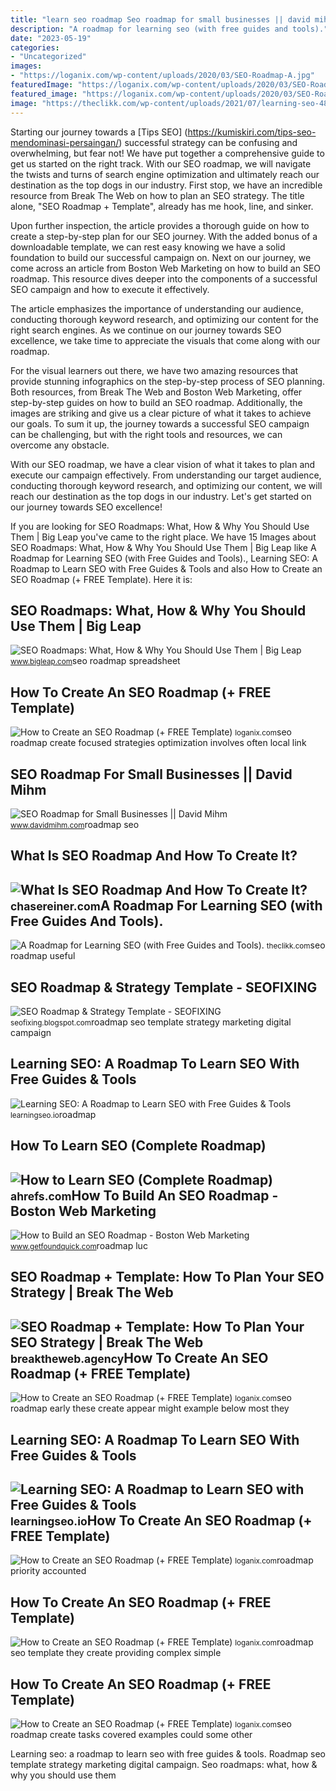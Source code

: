 ```yaml
---
title: "learn seo roadmap Seo roadmap for small businesses || david mihm"
description: "A roadmap for learning seo (with free guides and tools)."
date: "2023-05-19"
categories:
- "Uncategorized"
images:
- "https://loganix.com/wp-content/uploads/2020/03/SEO-Roadmap-A.jpg"
featuredImage: "https://loganix.com/wp-content/uploads/2020/03/SEO-Roadmap-1.jpg"
featured_image: "https://loganix.com/wp-content/uploads/2020/03/SEO-Roadmap-3.jpg"
image: "https://theclikk.com/wp-content/uploads/2021/07/learning-seo-480x544.png"
---
```


Starting our journey towards a [Tips SEO] (https://kumiskiri.com/tips-seo-mendominasi-persaingan/) successful strategy can be confusing and overwhelming, but fear not! We have put together a comprehensive guide to get us started on the right track. With our SEO roadmap, we will navigate the twists and turns of search engine optimization and ultimately reach our destination as the top dogs in our industry. First stop, we have an incredible resource from Break The Web on how to plan an SEO strategy. The title alone, "SEO Roadmap + Template", already has me hook, line, and sinker. 

Upon further inspection, the article provides a thorough guide on how to create a step-by-step plan for our SEO journey. With the added bonus of a downloadable template, we can rest easy knowing we have a solid foundation to build our successful campaign on. Next on our journey, we come across an article from Boston Web Marketing on how to build an SEO roadmap. This resource dives deeper into the components of a successful SEO campaign and how to execute it effectively. 

The article emphasizes the importance of understanding our audience, conducting thorough keyword research, and optimizing our content for the right search engines. As we continue on our journey towards SEO excellence, we take time to appreciate the visuals that come along with our roadmap. 

For the visual learners out there, we have two amazing resources that provide stunning infographics on the step-by-step process of SEO planning. Both resources, from Break The Web and Boston Web Marketing, offer step-by-step guides on how to build an SEO roadmap. Additionally, the images are striking and give us a clear picture of what it takes to achieve our goals. To sum it up, the journey towards a successful SEO campaign can be challenging, but with the right tools and resources, we can overcome any obstacle. 

With our SEO roadmap, we have a clear vision of what it takes to plan and execute our campaign effectively. From understanding our target audience, conducting thorough keyword research, and optimizing our content, we will reach our destination as the top dogs in our industry. Let's get started on our journey towards SEO excellence!

If you are looking for SEO Roadmaps: What, How &amp; Why You Should Use Them | Big Leap you've came to the right place. We have 15 Images about SEO Roadmaps: What, How &amp; Why You Should Use Them | Big Leap like A Roadmap for Learning SEO (with Free Guides and Tools)., Learning SEO: A Roadmap to Learn SEO with Free Guides &amp; Tools and also How to Create an SEO Roadmap (+ FREE Template). Here it is:

SEO Roadmaps: What, How &amp; Why You Should Use Them | Big Leap
----------------------------------------------------------------

 ![SEO Roadmaps: What, How & Why You Should Use Them | Big Leap](https://www.bigleap.com/wp-content/uploads/2020/04/SEO-Roadmap-Example.png) <small>www.bigleap.com</small>seo roadmap spreadsheet

How To Create An SEO Roadmap (+ FREE Template)
----------------------------------------------

 ![How to Create an SEO Roadmap (+ FREE Template)](https://loganix.com/wp-content/uploads/2020/03/SEO-Roadmap-B.jpg) <small>loganix.com</small>seo roadmap create focused strategies optimization involves often local link

SEO Roadmap For Small Businesses || David Mihm
----------------------------------------------

 ![SEO Roadmap for Small Businesses || David Mihm](https://www.davidmihm.com/wp-content/uploads/2020/09/seo-roadmap-1024x561.png) <small>www.davidmihm.com</small>roadmap seo

What Is SEO Roadmap And How To Create It?
-----------------------------------------

 ![What Is SEO Roadmap And How To Create It?](http://static1.squarespace.com/static/5ff3440278965c3d27c92328/t/6185ae9b9ee172551ee8c416/1636150947619/SEO+Roadmap.png?format=1500w) <small>chasereiner.com</small>A Roadmap For Learning SEO (with Free Guides And Tools).
--------------------------------------------------------

 ![A Roadmap for Learning SEO (with Free Guides and Tools).](https://theclikk.com/wp-content/uploads/2021/07/learning-seo-480x544.png) <small>theclikk.com</small>seo roadmap useful

SEO Roadmap &amp; Strategy Template - SEOFIXING
-----------------------------------------------

 ![SEO Roadmap & Strategy Template - SEOFIXING](https://1.bp.blogspot.com/-5JITN4VIYEU/W1VtwTVKOMI/AAAAAAAAA_U/UdUXP_kGp5ACornJVxMHmJWPI9xfad-bgCLcBGAs/s1600/Screenshot_3kk.png) <small>seofixing.blogspot.com</small>roadmap seo template strategy marketing digital campaign

Learning SEO: A Roadmap To Learn SEO With Free Guides &amp; Tools
-----------------------------------------------------------------

 ![Learning SEO: A Roadmap to Learn SEO with Free Guides & Tools](https://learningseo.io/wp-content/uploads/2021/05/learning-seo-guide-roadmap-free-tools-resources.jpg) <small>learningseo.io</small>roadmap

How To Learn SEO (Complete Roadmap)
-----------------------------------

 ![How to Learn SEO (Complete Roadmap)](https://ahrefs.com/blog/wp-content/uploads/2022/04/1-learn-seo-768x1065.png) <small>ahrefs.com</small>How To Build An SEO Roadmap - Boston Web Marketing
--------------------------------------------------

 ![How to Build an SEO Roadmap - Boston Web Marketing](https://www.getfoundquick.com/wp-content/uploads/2021/04/seo-roadmap.jpg) <small>www.getfoundquick.com</small>roadmap luc

SEO Roadmap + Template: How To Plan Your SEO Strategy | Break The Web
---------------------------------------------------------------------

 ![SEO Roadmap + Template: How To Plan Your SEO Strategy | Break The Web](https://breaktheweb.agency/wp-content/uploads/SEO-Roadmap-Template-How-To-Plan-Your-SEO-Strategy.png) <small>breaktheweb.agency</small>How To Create An SEO Roadmap (+ FREE Template)
----------------------------------------------

 ![How to Create an SEO Roadmap (+ FREE Template)](https://loganix.com/wp-content/uploads/2020/03/SEO-Roadmap-1.jpg) <small>loganix.com</small>seo roadmap early these create appear might example below most they

Learning SEO: A Roadmap To Learn SEO With Free Guides &amp; Tools
-----------------------------------------------------------------

 ![Learning SEO: A Roadmap to Learn SEO with Free Guides & Tools](https://learningseo.io/wp-content/uploads/2021/07/seo-roadmap-guide-free-resources-tools-scaled.jpg) <small>learningseo.io</small>How To Create An SEO Roadmap (+ FREE Template)
----------------------------------------------

 ![How to Create an SEO Roadmap (+ FREE Template)](https://loganix.com/wp-content/uploads/2020/03/SEO-Roadmap-2-300x129.jpg) <small>loganix.com</small>roadmap priority accounted

How To Create An SEO Roadmap (+ FREE Template)
----------------------------------------------

 ![How to Create an SEO Roadmap (+ FREE Template)](https://loganix.com/wp-content/uploads/2020/03/SEO-Roadmap-A.jpg) <small>loganix.com</small>roadmap seo template they create providing complex simple

How To Create An SEO Roadmap (+ FREE Template)
----------------------------------------------

 ![How to Create an SEO Roadmap (+ FREE Template)](https://loganix.com/wp-content/uploads/2020/03/SEO-Roadmap-3.jpg) <small>loganix.com</small>seo roadmap create tasks covered examples could some other

Learning seo: a roadmap to learn seo with free guides &amp; tools. Roadmap seo template strategy marketing digital campaign. Seo roadmaps: what, how &amp; why you should use them
